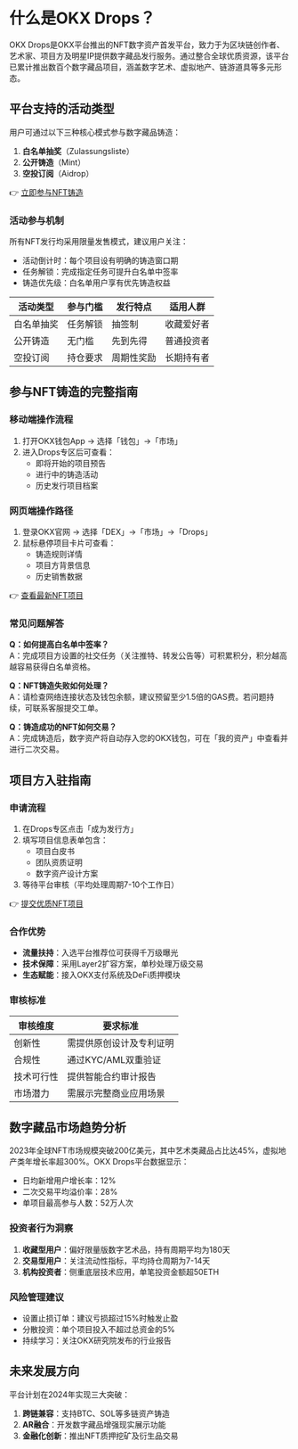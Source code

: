 # 什么是OKX Drops？

OKX Drops是OKX平台推出的NFT数字资产首发平台，致力于为区块链创作者、艺术家、项目方及明星IP提供数字藏品发行服务。通过整合全球优质资源，该平台已累计推出数百个数字藏品项目，涵盖数字艺术、虚拟地产、链游道具等多元形态。

## 平台支持的活动类型

用户可通过以下三种核心模式参与数字藏品铸造：
1. **白名单抽奖**（Zulassungsliste）
2. **公开铸造**（Mint）
3. **空投订阅**（Aidrop）

👉 [立即参与NFT铸造](https://bit.ly/okx_welcome)

### 活动参与机制
所有NFT发行均采用限量发售模式，建议用户关注：
- 活动倒计时：每个项目设有明确的铸造窗口期
- 任务解锁：完成指定任务可提升白名单中签率
- 铸造优先级：白名单用户享有优先铸造权益

| 活动类型   | 参与门槛 | 发行特点         | 适用人群       |
|------------|----------|------------------|----------------|
| 白名单抽奖 | 任务解锁 | 抽签制           | 收藏爱好者     |
| 公开铸造   | 无门槛   | 先到先得         | 普通投资者     |
| 空投订阅   | 持仓要求 | 周期性奖励       | 长期持有者     |

## 参与NFT铸造的完整指南

### 移动端操作流程
1. 打开OKX钱包App → 选择「钱包」→「市场」
2. 进入Drops专区后可查看：
   - 即将开始的项目预告
   - 进行中的铸造活动
   - 历史发行项目档案

### 网页端操作路径
1. 登录OKX官网 → 选择「DEX」→「市场」→「Drops」
2. 鼠标悬停项目卡片可查看：
   - 铸造规则详情
   - 项目方背景信息
   - 历史销售数据

👉 [查看最新NFT项目](https://bit.ly/okx_welcome)

### 常见问题解答
**Q：如何提高白名单中签率？**  
A：完成项目方设置的社交任务（关注推特、转发公告等）可积累积分，积分越高越容易获得白名单资格。

**Q：NFT铸造失败如何处理？**  
A：请检查网络连接状态及钱包余额，建议预留至少1.5倍的GAS费。若问题持续，可联系客服提交工单。

**Q：铸造成功的NFT如何交易？**  
A：完成铸造后，数字资产将自动存入您的OKX钱包，可在「我的资产」中查看并进行二次交易。

## 项目方入驻指南

### 申请流程
1. 在Drops专区点击「成为发行方」
2. 填写项目信息表单包含：
   - 项目白皮书
   - 团队资质证明
   - 数字资产设计方案
3. 等待平台审核（平均处理周期7-10个工作日）

👉 [提交优质NFT项目](https://bit.ly/okx_welcome)

### 合作优势
- **流量扶持**：入选平台推荐位可获得千万级曝光
- **技术保障**：采用Layer2扩容方案，单秒处理万级交易
- **生态赋能**：接入OKX支付系统及DeFi质押模块

### 审核标准
| 审核维度   | 要求标准                     |
|------------|------------------------------|
| 创新性     | 需提供原创设计及专利证明     |
| 合规性     | 通过KYC/AML双重验证          |
| 技术可行性 | 提供智能合约审计报告         |
| 市场潜力   | 需展示完整商业应用场景       |

## 数字藏品市场趋势分析

2023年全球NFT市场规模突破200亿美元，其中艺术类藏品占比达45%，虚拟地产类年增长率超300%。OKX Drops平台数据显示：
- 日均新增用户增长率：12%
- 二次交易平均溢价率：28%
- 单项目最高参与人数：52万人次

### 投资者行为洞察
1. **收藏型用户**：偏好限量版数字艺术品，持有周期平均为180天
2. **交易型用户**：关注流动性指标，平均持仓周期为7-14天
3. **机构投资者**：侧重底层技术应用，单笔投资金额超50ETH

### 风险管理建议
- 设置止损订单：建议亏损超过15%时触发止盈
- 分散投资：单个项目投入不超过总资金的5%
- 持续学习：关注OKX研究院发布的行业报告

## 未来发展方向

平台计划在2024年实现三大突破：
1. **跨链兼容**：支持BTC、SOL等多链资产铸造
2. **AR融合**：开发数字藏品增强现实展示功能
3. **金融化创新**：推出NFT质押挖矿及衍生品交易
